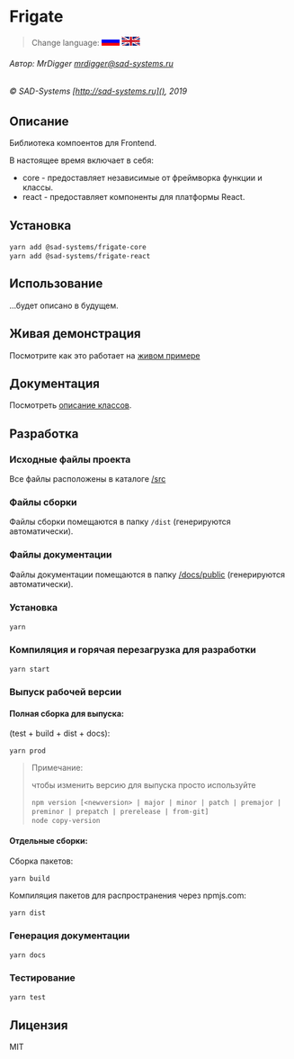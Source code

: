 # Frigate

> Change language: [![Русский](docs/assets/images/ru.gif)](README.ru.md) [![English](docs/assets/images/en.gif)](README.md)

###### Автор: MrDigger <mrdigger@sad-systems.ru>
###### © SAD-Systems [http://sad-systems.ru](), 2019

        
## Описание

Библиотека компоентов для Frontend.

В настоящее время включает в себя:
  * core - предоставляет независимые от фреймворка функции и классы.
  * react - предоставляет компоненты для платформы React.

## Установка

```
yarn add @sad-systems/frigate-core
yarn add @sad-systems/frigate-react
```

## Использование

...будет описано в будущем. 

## Живая демонстрация
    
Посмотрите как это работает на [живом примере](http://frigate.examples.sad-systems.ru/)
  
 
## Документация

Посмотреть [oписание классов](http://frigate.examples.sad-systems.ru/docs/). 


## Разработка
 
### Исходные файлы проекта

  Все файлы расположены в каталоге [/src](./src)
  
### Файлы сборки

 Файлы сборки помещаются в папку `/dist` (генерируются автоматически).

### Файлы документации

  Файлы документации помещаются в папку [/docs/public](./docs/public) (генерируются автоматически).

### Установка
```
yarn
```

### Компиляция и горячая перезагрузка для разработки
```
yarn start
```

### Выпуск рабочей версии

#### Полная сборка для выпуска: 

(test + build + dist + docs):
```
yarn prod
```

> Примечание:
> 
> чтобы изменить версию для выпуска просто используйте
> ```
> npm version [<newversion> | major | minor | patch | premajor | preminor | prepatch | prerelease | from-git]
> node copy-version
> ```

#### Отдельные сборки:

Сборка пакетов:
```
yarn build
```

Компиляция пакетов для распространения через npmjs.com:
```
yarn dist
```

### Генерация документации
```
yarn docs
```

### Тестирование
```
yarn test
```


## Лицензия

MIT
